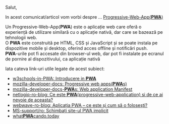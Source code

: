 Salut,

In acest comunicat/articol vom vorbi despre ... [Progressive-Web-App(**PWA**)](https://en.wikipedia.org/wiki/Progressive_web_app)

Un Progressive-Web-App(**PWA**) este o aplicație web care oferă o experiență de utilizare similară cu o aplicație nativă, dar care se bazează pe tehnologii web. 
<br/>O **PWA** este construită pe HTML, CSS și JavaScript și se poate instala pe dispozitive mobile și desktop, oferind acces offline și notificări push. 
<br/>**PWA**-urile pot fi accesate din browser-ul web, dar pot fi instalate pe ecranul de pornire al dispozitivului, ca aplicație nativă

Iata cateva link-uri utile legate de acest subiect:

 - [w3schools-in-PWA: Introducere in **PWA**](https://www.w3schools.in/progressive-web-application/introduction-to-progressive-web-applications-pwa)
 - [mozilla-developer-docs: Progressive web apps(**PWA**s)](https://developer.mozilla.org/en-US/docs/Web/Progressive_web_apps)
 - [mozilla-developer-docs-**PWA**s: Web application Manifest](https://developer.mozilla.org/en-US/docs/Web/Progressive_web_apps/Manifest)
 - [netlogiq-ro-blog: Ce este **PWA**(progressive-web-application) si de ce ai nevoie de aceasta?](https://www.netlogiq.ro/blog/ce-este-pwa-progressive-web-application-si-de-ce-ai-nevoie-de-el/)
 - [webwave-ro-blog: Aplicația PWA – ce este și cum să o folosești?](https://webwave.ro/blog/aplicatie-pwa)
 - [MS-support/ro: Schimbați site-ul PWA implicit](https://support.microsoft.com/ro-ro/topic/schimba%C8%9Bi-site-ul-pwa-implicit-f15cdeb4-296c-4761-b0b0-761185719656)
 - [what**PWA**cando.today](https://whatpwacando.today/)

